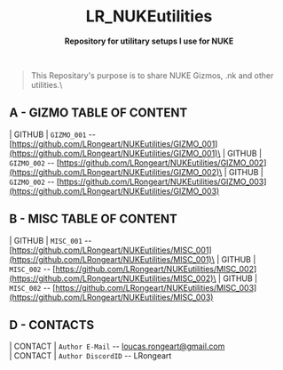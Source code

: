 <div align="center">
	<h1>LR_NUKEutilities</h1>
	<p>
		<b>Repository for utilitary setups I use for NUKE</b>
	</p>
	<br>
</div>


>This Repositary's purpose is to share NUKE Gizmos, .nk and other utilities.\



## A - GIZMO TABLE OF CONTENT
| GITHUB    | `GIZMO_001` -- [https://github.com/LRongeart/NUKEutilities/GIZMO_001](https://github.com/LRongeart/NUKEutilities/GIZMO_001)\
| GITHUB    | `GIZMO_002` -- [https://github.com/LRongeart/NUKEutilities/GIZMO_002](https://github.com/LRongeart/NUKEutilities/GIZMO_002)\
| GITHUB    | `GIZMO_002` -- [https://github.com/LRongeart/NUKEutilities/GIZMO_003](https://github.com/LRongeart/NUKEutilities/GIZMO_003)

## B - MISC TABLE OF CONTENT
| GITHUB    | `MISC_001` -- [https://github.com/LRongeart/NUKEutilities/MISC_001](https://github.com/LRongeart/NUKEutilities/MISC_001)\
| GITHUB    | `MISC_002` -- [https://github.com/LRongeart/NUKEutilities/MISC_002](https://github.com/LRongeart/NUKEutilities/MISC_002)\
| GITHUB    | `MISC_002` -- [https://github.com/LRongeart/NUKEutilities/MISC_003](https://github.com/LRongeart/NUKEutilities/MISC_003)

## D - CONTACTS
| CONTACT     | `Author E-Mail` -- loucas.rongeart@gmail.com\
| CONTACT     | `Author DiscordID` -- LRongeart



